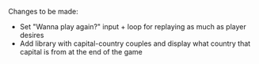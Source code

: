 Changes to be made:
- Set "Wanna play again?" input + loop for replaying as much as player desires
- Add library with capital-country couples and display what country that capital is from at the end of the game
